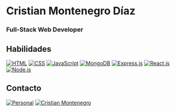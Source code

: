 # Cristian Montenegro Díaz
### Full-Stack Web Developer

## Habilidades
[![HTML](https://img.shields.io/badge/HTML-E34F26?style=for-the-badge&logo=html5&logoColor=white&labelColor=101010)](https://developer.mozilla.org/en-US/docs/Web/HTML)
[![CSS](https://img.shields.io/badge/CSS-1572B6?style=for-the-badge&logo=css3&logoColor=white&labelColor=101010)](https://developer.mozilla.org/en-US/docs/Web/CSS)
[![JavaScript](https://img.shields.io/badge/JavaScript-F7DF1E?style=for-the-badge&logo=javascript&logoColor=white&labelColor=101010)](https://developer.mozilla.org/en-US/docs/Web/JavaScript)
[![MongoDB](https://img.shields.io/badge/MongoDB-47A248?style=for-the-badge&logo=mongodb&logoColor=white&labelColor=101010)](https://www.mongodb.com/)
[![Express.js](https://img.shields.io/badge/Express.js-000000?style=for-the-badge&logo=express&logoColor=white&labelColor=101010)](https://expressjs.com/)
[![React.js](https://img.shields.io/badge/React.js-61DAFB?style=for-the-badge&logo=react&logoColor=white&labelColor=101010)](https://reactjs.org/)
[![Node.js](https://img.shields.io/badge/Node.js-339933?style=for-the-badge&logo=node.js&logoColor=white&labelColor=101010)](https://nodejs.org/)

## Contacto
[![Personal](https://img.shields.io/badge/Personal-Contact%20Email-D14836?style=for-the-badge&logo=gmail&logoColor=white&labelColor=101010)](mailto:contact@cristianmontenegrod.com)
[![Cristian Montenegro](https://img.shields.io/badge/LinkedIn-Cristian%20Montenegro-blue?style=for-the-badge&logo=linkedin&labelColor=101010)](https://www.linkedin.com/in/cristianmontenegrod/)
